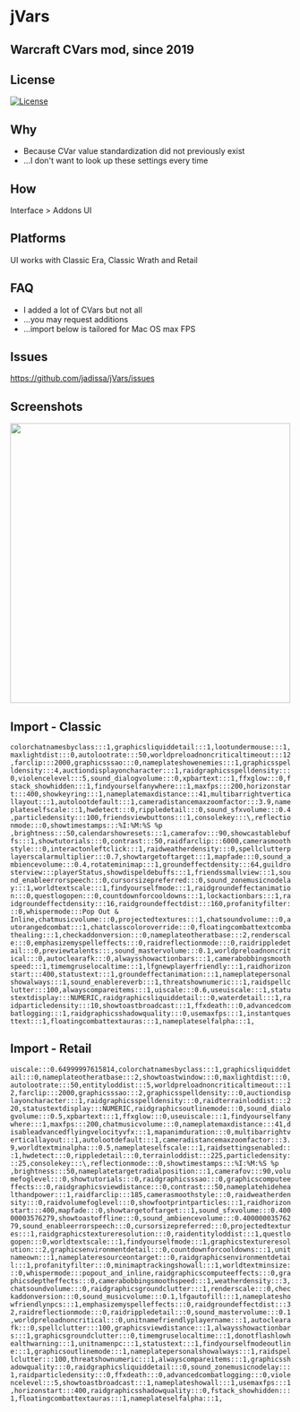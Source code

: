 # jVars
## Warcraft CVars mod, since 2019

## License
[![License](https://img.shields.io/badge/license-GPL-blue)](LICENSE)

## Why
- Because CVar value standardization did not previously exist
- ...I don't want to look up these settings every time 

## How
Interface > Addons UI

## Platforms
UI works with Classic Era, Classic Wrath and Retail

## FAQ
- I added a lot of CVars but not all
- ...you may request additions
- ...import below is tailored for Mac OS max FPS

## Issues
https://github.com/jadissa/jVars/issues

## Screenshots
<p float="left">
  <img src="IMG_3863.jpg" width="500" /> 
</p>

## Import - Classic
`colorchatnamesbyclass:::1,graphicsliquiddetail:::1,lootundermouse:::1,maxlightdist:::0,autolootrate:::50,worldpreloadnoncriticaltimeout:::12,farclip:::2000,graphicsssao:::0,nameplateshowenemies:::1,graphicsspelldensity:::4,auctiondisplayoncharacter:::1,raidgraphicsspelldensity:::0,violencelevel:::5,sound_dialogvolume:::0,xpbartext:::1,ffxglow:::0,fstack_showhidden:::1,findyourselfanywhere:::1,maxfps:::200,horizonstart:::400,showkeyring:::1,nameplatemaxdistance:::41,multibarrightverticallayout:::1,autolootdefault:::1,cameradistancemaxzoomfactor:::3.9,nameplateselfscale:::1,hwdetect:::0,rippledetail:::0,sound_sfxvolume:::0.4,particledensity:::100,friendsviewbuttons:::1,consolekey:::\,reflectionmode:::0,showtimestamps:::%I:%M:%S %p ,brightness:::50,calendarshowresets:::1,camerafov:::90,showcastablebuffs:::1,showtutorials:::0,contrast:::50,raidfarclip:::6000,camerasmoothstyle:::0,interactonleftclick:::1,raidweatherdensity:::0,spellclutterplayerscalarmultiplier:::0.7,showtargetoftarget:::1,mapfade:::0,sound_ambiencevolume:::0.4,rotateminimap:::1,groundeffectdensity:::64,guildrosterview:::playerStatus,showdispeldebuffs:::1,friendssmallview:::1,sound_enableerrorspeech:::0,cursorsizepreferred:::0,sound_zonemusicnodelay:::1,worldtextscale:::1,findyourselfmode:::1,raidgroundeffectanimation:::0,questlogopen:::0,countdownforcooldowns:::1,lockactionbars:::1,raidgroundeffectdensity:::16,raidgroundeffectdist:::160,profanityfilter:::0,whispermode:::Pop Out & Inline,chatmusicvolume:::0,projectedtextures:::1,chatsoundvolume:::0,autorangedcombat:::1,chatclasscoloroverride:::0,floatingcombattextcombathealing:::1,checkaddonversion:::0,nameplateotheratbase:::2,renderscale:::0,emphasizemyspelleffects:::0,raidreflectionmode:::0,raidrippledetail:::0,previewtalents:::,sound_mastervolume:::0.1,worldpreloadnoncritical:::0,autoclearafk:::0,alwaysshowactionbars:::1,camerabobbingsmoothspeed:::1,timemgruselocaltime:::1,lfgnewplayerfriendly:::1,raidhorizonstart:::400,statustext:::1,groundeffectanimation:::1,nameplatepersonalshowalways:::1,sound_enablereverb:::1,threatshownumeric:::1,raidspellclutter:::100,alwayscompareitems:::1,uiscale:::0.6,useuiscale:::1,statustextdisplay:::NUMERIC,raidgraphicsliquiddetail:::0,waterdetail:::1,raidparticledensity:::10,showtoastbroadcast:::1,ffxdeath:::0,advancedcombatlogging:::1,raidgraphicsshadowquality:::0,usemaxfps:::1,instantquesttext:::1,floatingcombattextauras:::1,nameplateselfalpha:::1,`

## Import - Retail
`uiscale:::0.64999997615814,colorchatnamesbyclass:::1,graphicsliquiddetail:::0,nameplateotheratbase:::2,showtoastwindow:::0,maxlightdist:::0,autolootrate:::50,entityloddist:::5,worldpreloadnoncriticaltimeout:::12,farclip:::2000,graphicsssao:::2,graphicsspelldensity:::0,auctiondisplayoncharacter:::1,raidgraphicsspelldensity:::0,raidterrainloddist:::220,statustextdisplay:::NUMERIC,raidgraphicsoutlinemode:::0,sound_dialogvolume:::0.5,xpbartext:::1,ffxglow:::0,useuiscale:::1,findyourselfanywhere:::1,maxfps:::200,chatmusicvolume:::0,nameplatemaxdistance:::41,disableadvancedflyingvelocityvfx:::1,mapanimduration:::0,multibarrightverticallayout:::1,autolootdefault:::1,cameradistancemaxzoomfactor:::3.9,worldtextminalpha:::0.5,nameplateselfscale:::1,raidsettingsenabled:::1,hwdetect:::0,rippledetail:::0,terrainloddist:::225,particledensity:::25,consolekey:::\,reflectionmode:::0,showtimestamps:::%I:%M:%S %p ,brightness:::50,nameplatetargetradialposition:::1,camerafov:::90,volumefoglevel:::0,showtutorials:::0,raidgraphicsssao:::0,graphicscomputeeffects:::0,raidgraphicsviewdistance:::0,contrast:::50,nameplatehidehealthandpower:::1,raidfarclip:::185,camerasmoothstyle:::0,raidweatherdensity:::0,raidvolumefoglevel:::0,showfootprintparticles:::1,raidhorizonstart:::400,mapfade:::0,showtargetoftarget:::1,sound_sfxvolume:::0.40000003576279,showtoastoffline:::0,sound_ambiencevolume:::0.40000003576279,sound_enableerrorspeech:::0,cursorsizepreferred:::0,projectedtextures:::1,raidgraphicstextureresolution:::0,raidentityloddist:::1,questlogopen:::0,worldtextscale:::1,findyourselfmode:::1,graphicstextureresolution:::2,graphicsenvironmentdetail:::0,countdownforcooldowns:::1,unitnameown:::1,nameplateresourceontarget:::0,raidgraphicsenvironmentdetail:::1,profanityfilter:::0,minimaptrackingshowall:::1,worldtextminsize:::0,whispermode:::popout_and_inline,raidgraphicscomputeeffects:::0,graphicsdeptheffects:::0,camerabobbingsmoothspeed:::1,weatherdensity:::3,chatsoundvolume:::0,raidgraphicsgroundclutter:::1,renderscale:::0,checkaddonversion:::0,sound_musicvolume:::0.1,lfgautofill:::1,nameplateshowfriendlynpcs:::1,emphasizemyspelleffects:::0,raidgroundeffectdist:::32,raidreflectionmode:::0,raidrippledetail:::0,sound_mastervolume:::0.1,worldpreloadnoncritical:::0,unitnamefriendlyplayername:::1,autoclearafk:::0,spellclutter:::100,graphicsviewdistance:::1,alwaysshowactionbars:::1,graphicsgroundclutter:::0,timemgruselocaltime:::1,donotflashlowhealthwarning:::1,unitnamenpc:::1,statustext:::1,findyourselfmodeoutline:::1,graphicsoutlinemode:::1,nameplatepersonalshowalways:::1,raidspellclutter:::100,threatshownumeric:::1,alwayscompareitems:::1,graphicsshadowquality:::0,raidgraphicsliquiddetail:::0,sound_zonemusicnodelay:::1,raidparticledensity:::0,ffxdeath:::0,advancedcombatlogging:::0,violencelevel:::5,showtoastbroadcast:::1,nameplateshowall:::1,usemaxfps:::1,horizonstart:::400,raidgraphicsshadowquality:::0,fstack_showhidden:::1,floatingcombattextauras:::1,nameplateselfalpha:::1,`